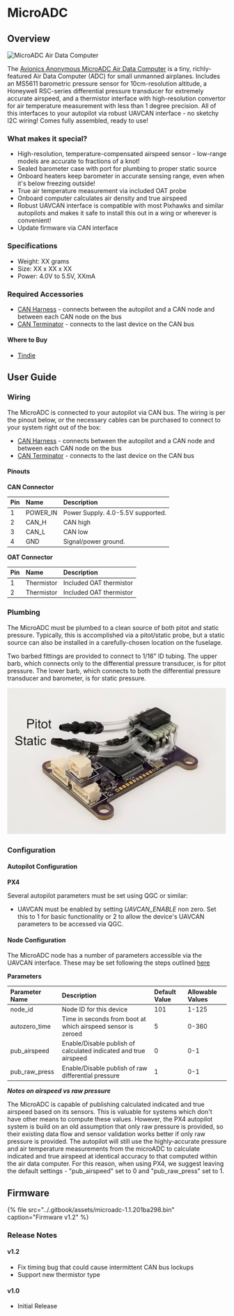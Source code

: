 # MicroADC

## Overview

![MicroADC Air Data Computer](https://github.com/avionicsanonymous/avionicsanonymous.github.io/tree/8a4f4f0f8bb4623c20890422587e50bf31e8541a/.gitbook/assets/microadc.png)

The [Avionics Anonymous MicroADC Air Data Computer](https://www.tindie.com/products/avionicsanonymous/uavcan-air-data-computer-airspeed-sensor/) is a tiny, richly-featured Air Data Computer \(ADC\) for small unmanned airplanes. Includes an MS5611 barometric pressure sensor for 10cm-resolution altitude, a Honeywell RSC-series differential pressure transducer for extremely accurate airspeed, and a thermistor interface with high-resolution convertor for air temperature measurement with less than 1 degree precision. All of this interfaces to your autopilot via robust UAVCAN interface - no sketchy I2C wiring! Comes fully assembled, ready to use!

### What makes it special?

* High-resolution, temperature-compensated airspeed sensor - low-range models are accurate to fractions of a knot!
* Sealed barometer case with port for plumbing to proper static source
* Onboard heaters keep barometer in accurate sensing range, even when it's below freezing outside!
* True air temperature measurement via included OAT probe
* Onboard computer calculates air density and true airspeed
* Robust UAVCAN interface is compatible with most Pixhawks and similar autopilots and makes it safe to install this out in a wing or wherever is convenient!
* Update firmware via CAN interface

### Specifications

* Weight: XX grams
* Size: XX x XX x XX
* Power: 4.0V to 5.5V, XXmA

### Required Accessories

* [CAN Harness](https://www.tindie.com/products/avionicsanonymous/uavcan-interconnect-cable/) - connects between the autopilot and a CAN node and between each CAN node on the bus
* [CAN Terminator](https://www.tindie.com/products/avionicsanonymous/uavcan-jst-terminator/) - connects to the last device on the CAN bus

#### Where to Buy

* [Tindie](https://www.tindie.com/products/avionicsanonymous/uavcan-air-data-computer-airspeed-sensor/)

## User Guide

### Wiring

The MicroADC is connected to your autopilot via CAN bus. The wiring is per the pinout below, or the necessary cables can be purchased to connect to your system right out of the box:

* [CAN Harness](https://www.tindie.com/products/avionicsanonymous/uavcan-interconnect-cable/) - connects between the autopilot and a CAN node and between each CAN node on the bus
* [CAN Terminator](https://www.tindie.com/products/avionicsanonymous/uavcan-jst-terminator/) - connects to the last device on the CAN bus

#### Pinouts

**CAN Connector**

| Pin | Name | Description |
| :--- | :--- | :--- |
| 1 | POWER\_IN | Power Supply. 4.0-5.5V supported. |
| 2 | CAN\_H | CAN high |
| 3 | CAN\_L | CAN low |
| 4 | GND | Signal/power ground. |

**OAT Connector**

| Pin | Name | Description |
| :--- | :--- | :--- |
| 1 | Thermistor | Included OAT thermistor |
| 2 | Thermistor | Included OAT thermistor |

### Plumbing

The MicroADC must be plumbed to a clean source of both pitot and static pressure. Typically, this is accomplished via a pitot/static probe, but a static source can also be installed in a carefully-chosen location on the fuselage.

Two barbed fittings are provided to connect to 1/16" ID tubing. The upper barb, which connects only to the differential pressure transducer, is for pitot pressure. The lower barb, which connects to both the differential pressure transducer and barometer, is for static pressure.

![MicroADC Air Connections](../.gitbook/assets/microadcAirConnections.png)

### Configuration

#### Autopilot Configuration

**PX4**

Several autopilot parameters must be set using QGC or similar:

* UAVCAN must be enabled by setting _UAVCAN\_ENABLE_ non zero. Set this to 1 for basic functionality or 2 to allow the device's UAVCAN parameters to be accessed via QGC.

#### Node Configuration

The MicroADC node has a number of parameters accessible via the UAVCAN interface. These may be set following the steps outlined [here](../general/parameters.md)

**Parameters**

| Parameter Name | Description | Default Value | Allowable Values |
| :--- | :--- | :--- | :--- |
| node\_id | Node ID for this device | 101 | 1-125 |
| autozero\_time | Time in seconds from boot at which airspeed sensor is zeroed | 5 | 0-360 |
| pub\_airspeed | Enable/Disable publish of calculated indicated and true airspeed | 0 | 0-1 |
| pub\_raw\_press | Enable/Disable publish of raw differential pressure | 1 | 0-1 |

_**Notes on airspeed vs raw pressure**_

The MicroADC is capable of publishing calculated indicated and true airspeed based on its sensors. This is valuable for systems which don't have other means to compute these values. However, the PX4 autopilot system is build on an old assumption that only raw pressure is provided, so their existing data flow and sensor validation works better if only raw pressure is provided. The autopilot will still use the highly-accurate pressure and air temperature measurements from the microADC to calculate indicated and true airspeed at identical accuracy to that computed within the air data computer. For this reason, when using PX4, we suggest leaving the default settings - "pub\_airspeed" set to 0 and "pub\_raw\_press" set to 1.

## Firmware

{% file src="../.gitbook/assets/microadc-1.1.201ba298.bin" caption="Firmware v1.2" %}

### Release Notes

#### v1.2
* Fix timing bug that could cause intermittent CAN bus lockups
* Support new thermistor type

#### v1.0
* Initial Release